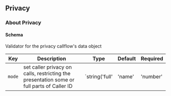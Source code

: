 ## Privacy

### About Privacy

#### Schema

Validator for the privacy callflow's data object



Key | Description | Type | Default | Required
--- | ----------- | ---- | ------- | --------
`mode` | set caller privacy on calls, restricting the presentation some or full parts of Caller ID | `string('full' | 'name' | 'number' | 'yes')` | `full` | `false`




